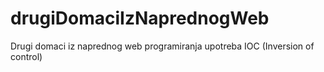 # drugiDomaciIzNaprednogWeb
Drugi domaci iz naprednog web programiranja upotreba IOC (Inversion of control)
